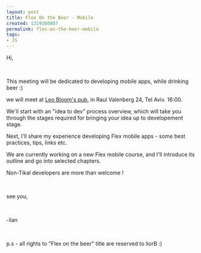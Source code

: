 ```yaml
---
layout: post
title: Flex On the Beer - Mobile
created: 1319360807
permalink: flex-on-the-beer-mobile
tags:
- JS
---
```

<p>Hi,</p>
<p>&nbsp;</p>
<p>This meeting will be dedicated to developing mobile apps, while drinking beer :)</p>
<p>we will meet at <a href="http://he.leoblooms.com/home.yecms/%D7%9E%D7%A4%D7%94">Leo Bloom's pub</a>, in Raul Valenberg 24, Tel Aviv. 16:00.</p>
<p>We'll start with an &quot;idea to dev&quot; process overview, which will take you through the stages required for bringing your idea up to developement stage.</p>
<p>Next, I'll share my experience developing&nbsp;Flex mobile apps -&nbsp;some best practices, tips, links etc.</p>
<p>We are currently working on a new Flex mobile course, and I'll introduce its outline and go into selected chapters.</p>
<p>Non-Tikal developers are more than welcome !&nbsp;</p>
<p>&nbsp;</p>
<p>see you,</p>
<p>&nbsp;</p>
<p>-ilan&nbsp;</p>
<p>&nbsp;</p>
<p>p.s - all rights to &quot;Flex on the beer&quot; title are reserved to liorB :)</p>
